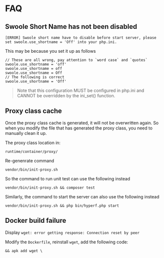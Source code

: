 # FAQ

## Swoole Short Name has not been disabled

```
[ERROR] Swoole short name have to disable before start server, please set swoole.use_shortname = 'Off' into your php.ini.
```

This may be because you set it up as follows

```
// These are all wrong, pay attention to `word case` and `quotes`
swoole.use_shortname = 'off'
swoole.use_shortname = off
swoole.use_shortname = Off
// The following is correct
swoole.use_shortname = 'Off'
```

> Note that this configuration MUST be configured in php.ini and CANNOT be overridden by the ini_set() function.

## Proxy class cache

Once the proxy class cache is generated, it will not be overwritten again. So when you modify the file that has generated the proxy class, you need to manually clean it up.

The proxy class location in:
```
runtime/container/proxy/
```

Re-genenrate command
```
vendor/bin/init-proxy.sh
```

So the command to run unit test can use the following instead
```
vendor/bin/init-proxy.sh && composer test
```

Similarly, the command to start the server can also use the following instead
```
vendor/bin/init-proxy.sh && php bin/hyperf.php start
```

## Docker build failure

Display `wget: error getting response: Connection reset by peer`

Modify the `Dockerfile`, reinstall `wget`, add the following code:

```
&& apk add wget \
```